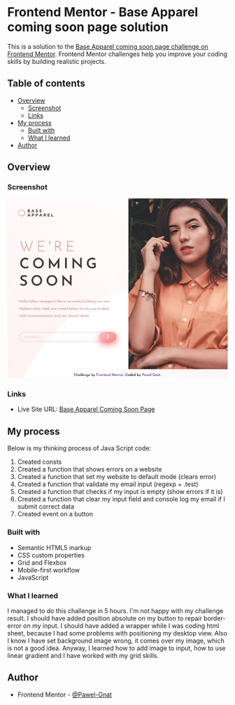 # Frontend Mentor - Base Apparel coming soon page solution

This is a solution to the [Base Apparel coming soon page challenge on Frontend Mentor](https://www.frontendmentor.io/challenges/base-apparel-coming-soon-page-5d46b47f8db8a7063f9331a0). Frontend Mentor challenges help you improve your coding skills by building realistic projects.

## Table of contents

- [Overview](#overview)
  - [Screenshot](#screenshot)
  - [Links](#links)
- [My process](#my-process)
  - [Built with](#built-with)
  - [What I learned](#what-i-learned)
- [Author](#author)

## Overview

### Screenshot

![](./screenshot.png)

### Links

- Live Site URL: [Base Apparel Coming Soon Page](xx)

## My process

Below is my thinking process of Java Script code:

1. Created consts
2. Created a function that shows errors on a website
3. Created a function that set my website to default mode (clears error)
4. Created a function that validate my email input (regexp + .test)
5. Created a function that checks if my input is empty (show errors if it is)
6. Created a function that clear my input field and console log my email if I submit correct data
7. Created event on a button

### Built with

- Semantic HTML5 markup
- CSS custom properties
- Grid and Flexbox
- Mobile-first workflow
- JavaScript

### What I learned

I managed to do this challenge in 5 hours. I'm not happy with my challenge result. I should have added position absolute on my button to repair border-error on my input. I should have added a wrapper while I was coding html sheet, because I had some problems with positioning my desktop view. Also I know I have set background image wrong, it comes over my image, which is not a good idea. Anyway, I learned how to add image to input, how to use linear gradient and I have worked with my grid skills. 

## Author

- Frontend Mentor - [@Pawel-Gnat](https://www.frontendmentor.io/profile/Pawel-Gnat)
